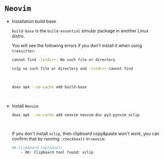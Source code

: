 # `Neovim`

- Installation build base

    `build-base` is the `build-essential` simular package in another Linux distro.

    You will see the following errors if you don't install it when using `treesitter`:

    ```bash
    cannot find -lstdc++: No such file or directory

    cc1p no such file or directory and -lstdc++ cannot find
    ```

    </br>

    ```bash
    doas apk --no-cache add build-base
    ```

    </br>


- Install `Neovim`

    ```bash
    doas apk --no-cache add neovim neovim-doc py3-pynvim xclip
    ```

    </br>

    If you don't install `xclip`, then clipboard copy&paste won't work, you can
    confirm that by running `:checkhealt` in `neovim`:

    ```bash
    ## Clipboard (optional)
        - OK: Clipboard tool found: xclip
    ```

    </br>

